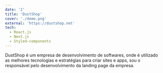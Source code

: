 ```yaml
---
date: '2'
title: 'DustShop'
cover: './demo.png'
external: 'https://dustshop.net'
tech:
  - React.js
  - Next.js
  - Styled-components
---
```


DustShop é um empresa de desenvolvimento de softwares, onde é utilizado as melhores tecnologias e estratégias para criar sites e apps, sou o responsável pelo desenvolvimento da landing page da empresa.
